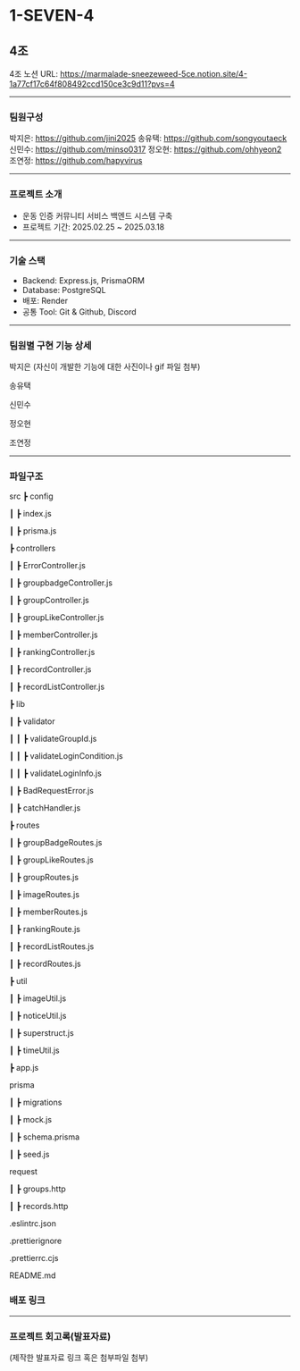 # 1-SEVEN-4

## 4조

4조 노션 URL: https://marmalade-sneezeweed-5ce.notion.site/4-1a77cf17c64f808492ccd150ce3c9d11?pvs=4

---

### 팀원구성

박지은: https://github.com/jini2025 송유택: https://github.com/songyoutaeck 신민수: https://github.com/minso0317 정오현: https://github.com/ohhyeon2 조연정: https://github.com/hapyvirus

---

### 프로젝트 소개

- 운동 인증 커뮤니티 서비스 백엔드 시스템 구축
- 프로젝트 기간: 2025.02.25 ~ 2025.03.18

---

### 기술 스택

- Backend: Express.js, PrismaORM
- Database: PostgreSQL
- 배포: Render
- 공통 Tool: Git & Github, Discord

---

### 팀원별 구현 기능 상세

박지은 (자신이 개발한 기능에 대한 사진이나 gif 파일 첨부)

송유택

신민수

정오현

조연정

---

### 파일구조

src ┣ config

┃ ┣ index.js

┃ ┣ prisma.js

┣ controllers

┃ ┣ ErrorController.js

┃ ┣ groupbadgeController.js

┃ ┣ groupController.js

┃ ┣ groupLikeController.js

┃ ┣ memberController.js

┃ ┣ rankingController.js

┃ ┣ recordController.js

┃ ┣ recordListController.js

┣ lib

┃ ┣ validator

┃ ┃ ┣ validateGroupId.js

┃ ┃ ┣ validateLoginCondition.js

┃ ┃ ┣ validateLoginInfo.js

┃ ┣ BadRequestError.js

┃ ┣ catchHandler.js

┣ routes

┃ ┣ groupBadgeRoutes.js

┃ ┣ groupLikeRoutes.js

┃ ┣ groupRoutes.js

┃ ┣ imageRoutes.js

┃ ┣ memberRoutes.js

┃ ┣ rankingRoute.js

┃ ┣ recordListRoutes.js

┃ ┣ recordRoutes.js

┣ util

┃ ┣ imageUtil.js

┃ ┣ noticeUtil.js

┃ ┣ superstruct.js

┃ ┣ timeUtil.js

┣ app.js

prisma

┃ ┣ migrations

┃ ┣ mock.js

┃ ┣ schema.prisma

┃ ┣ seed.js

request

┃ ┣ groups.http

┃ ┣ records.http

.eslintrc.json

.prettierignore

.prettierrc.cjs

README.md

### 배포 링크

---

### 프로젝트 회고록(발표자료)

(제작한 발표자료 링크 혹은 첨부파일 첨부)
